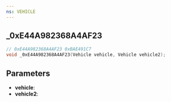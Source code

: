 ```yaml
---
ns: VEHICLE
---
```

## _0xE44A982368A4AF23

```c
// 0xE44A982368A4AF23 0xBAE491C7
void _0xE44A982368A4AF23(Vehicle vehicle, Vehicle vehicle2);
```


## Parameters
* **vehicle**: 
* **vehicle2**: 

